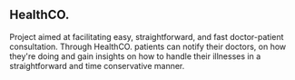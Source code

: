 ## HealthCO.

Project aimed at facilitating easy, straightforward, and fast doctor-patient consultation. Through HealthCO. patients can notify their doctors, on how they're doing and gain insights on how to handle their illnesses in a straightforward and time conservative manner. 
